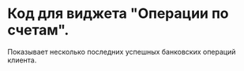 # Код для виджета "Операции по счетам".
Показывает несколько последних успешных банковских операций клиента.
